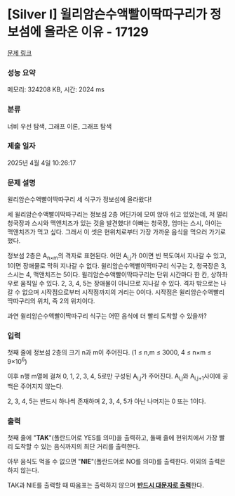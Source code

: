 # [Silver I] 윌리암슨수액빨이딱따구리가 정보섬에 올라온 이유 - 17129 

[문제 링크](https://www.acmicpc.net/problem/17129) 

### 성능 요약

메모리: 324208 KB, 시간: 2024 ms

### 분류

너비 우선 탐색, 그래프 이론, 그래프 탐색

### 제출 일자

2025년 4월 4일 10:26:17

### 문제 설명

<p>윌리암슨수액빨이딱따구리 세 식구가 정보섬에 올라왔다!</p>

<p>세 윌리암슨수액빨이딱따구리는 정보섬 2층 어딘가에 모여 앉아 쉬고 있었는데, 저 멀리 청국장과 스시와 맥앤치즈가 있는 것을 발견했다! 아빠는 청국장, 엄마는 스시, 아이는 맥앤치즈가 먹고 싶다. 그래서 이 셋은 현위치로부터 가장 가까운 음식을 먹으러 가기로 했다.</p>

<p>정보섬 2층은 A<sub>n×m</sub>의 격자로 표현된다. 어떤 A<sub>i,j</sub>가 0이면 빈 복도여서 지나갈 수 있고, 1이면 장애물로 막혀 지나갈 수 없다. 윌리암슨수액빨이딱따구리 식구는 2, 청국장은 3, 스시는 4, 맥앤치즈는 5이다. 윌리암슨수액빨이딱따구리는 단위 시간마다 한 칸, 상하좌우로 움직일 수 있다. 2, 3, 4, 5는 장애물이 아니므로 지나갈 수 있다. 격자 밖으로는 나갈 수 없으며 시작점으로부터 시작점까지의 거리는 0이다. 시작점은 윌리암슨수액빨리딱따구리의 위치, 즉 2의 위치이다.</p>

<p>과연 윌리암슨수액빨이딱따구리 식구는 어떤 음식에 더 빨리 도착할 수 있을까?</p>

### 입력 

 <p>첫째 줄에 정보섬 2층의 크기 n과 m이 주어진다. (1 ≤ n,m ≤ 3000, 4 ≤ n×m ≤ 9×10<sup>6</sup>)</p>

<p>이후 n행 m열에 걸쳐 0, 1, 2, 3, 4, 5로만 구성된 A<sub>i,j</sub>가 주어진다. A<sub>i,j</sub>와 A<sub>i,j+1</sub>사이에 공백은 주어지지 않는다.</p>

<p>2, 3, 4, 5는 반드시 하나씩 존재하며 2, 3, 4, 5가 아닌 나머지는 0 또는 1이다.</p>

### 출력 

 <p>첫째 줄에 "<strong>TAK</strong>"(폴란드어로 YES를 의미)을 출력하고, 둘째 줄에 현위치에서 가장 빨리 도착할 수 있는 음식까지의 최단 거리를 출력한다.</p>

<p>아무 음식도 먹을 수 없으면 "<strong>NIE</strong>"(폴란드어로 NO를 의미)를 출력한다. 이외의 출력은 하지 않는다.</p>

<p>TAK과 NIE를 출력할 때 따옴표는 출력하지 않으며 <u><strong>반드시 대문자로 출력</strong></u>한다.</p>

